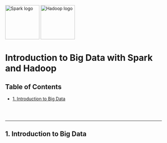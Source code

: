 <img src="https://spark.apache.org/images/spark-logo-trademark.png" alt="Spark logo" height="110">
<img src="https://svn.apache.org/repos/asf/comdev/project-logos/originals/hadoop.svg" alt="Hadoop logo" height="110">

# Introduction to Big Data with Spark and Hadoop <!-- omit from toc -->


## Table of Contents <!-- omit from toc -->

- [1. Introduction to Big Data](#1-introduction-to-big-data)


<br>
<br>

****************
## 1. Introduction to Big Data
